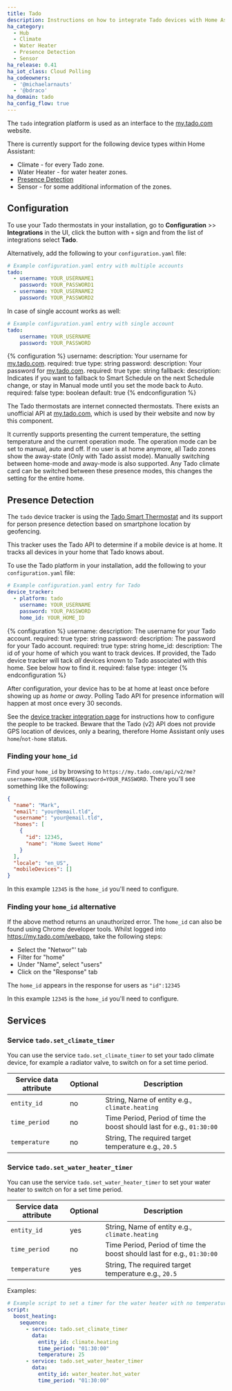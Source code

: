 ```yaml
---
title: Tado
description: Instructions on how to integrate Tado devices with Home Assistant.
ha_category:
  - Hub
  - Climate
  - Water Heater
  - Presence Detection
  - Sensor
ha_release: 0.41
ha_iot_class: Cloud Polling
ha_codeowners:
  - '@michaelarnauts'
  - '@bdraco'
ha_domain: tado
ha_config_flow: true
---
```


The `tado` integration platform is used as an interface to the [my.tado.com](https://my.tado.com/) website.

There is currently support for the following device types within Home Assistant:

- Climate - for every Tado zone.
- Water Heater - for water heater zones.
- [Presence Detection](#presence-detection)
- Sensor - for some additional information of the zones.

## Configuration

To use your Tado thermostats in your installation, go to **Configuration** >> **Integrations** in the UI, click the button with `+` sign and from the list of integrations select **Tado**.

Alternatively, add the following to your `configuration.yaml` file:

```yaml
# Example configuration.yaml entry with multiple accounts
tado:
  - username: YOUR_USERNAME1
    password: YOUR_PASSWORD1
  - username: YOUR_USERNAME2
    password: YOUR_PASSWORD2
```

In case of single account works as well:

```yaml
# Example configuration.yaml entry with single account
tado:
    username: YOUR_USERNAME
    password: YOUR_PASSWORD
```

{% configuration %}
username:
  description: Your username for [my.tado.com](https://my.tado.com/).
  required: true
  type: string
password:
  description: Your password for [my.tado.com](https://my.tado.com/).
  required: true
  type: string
fallback:
  description: Indicates if you want to fallback to Smart Schedule on the next Schedule change, or stay in Manual mode until you set the mode back to Auto.
  required: false
  type: boolean
  default: true
{% endconfiguration %}

The Tado thermostats are internet connected thermostats. There exists an unofficial API at [my.tado.com](https://my.tado.com/), which is used by their website and now by this component.

It currently supports presenting the current temperature, the setting temperature and the current operation mode. The operation mode can be set to manual, auto and off. If no user is at home anymore, all Tado zones show the away-state (Only with Tado assist mode). Manually switching between home-mode and away-mode is also supported. Any Tado climate card can be switched between these presence modes, this changes the setting for the entire home.

## Presence Detection

The `tado` device tracker is using the [Tado Smart Thermostat](https://www.tado.com/) and its support for person presence detection based on smartphone location by geofencing.

This tracker uses the Tado API to determine if a mobile device is at home. It tracks all devices in your home that Tado knows about.

To use the Tado platform in your installation, add the following to your `configuration.yaml` file:

```yaml
# Example configuration.yaml entry for Tado
device_tracker:
  - platform: tado
    username: YOUR_USERNAME
    password: YOUR_PASSWORD
    home_id: YOUR_HOME_ID
```

{% configuration %}
username:
  description: The username for your Tado account.
  required: true
  type: string
password:
  description: The password for your Tado account.
  required: true
  type: string
home_id:
  description: The id of your home of which you want to track devices. If provided, the Tado device tracker will tack *all* devices known to Tado associated with this home. See below how to find it.
  required: false
  type: integer
{% endconfiguration %}

After configuration, your device has to be at home at least once before showing up as *home* or *away*.
Polling Tado API for presence information will happen at most once every 30 seconds.

See the [device tracker integration page](/integrations/device_tracker/) for instructions how to configure the people to be tracked. Beware that the Tado (v2) API does not provide GPS location of devices, only a bearing, therefore Home Assistant only uses `home`/`not-home` status.

### Finding your `home_id`

Find your `home_id` by browsing to `https://my.tado.com/api/v2/me?username=YOUR_USERNAME&password=YOUR_PASSWORD`. There you'll see something like the following:

```json
{
  "name": "Mark",
  "email": "your@email.tld",
  "username": "your@email.tld",
  "homes": [
    {
      "id": 12345,
      "name": "Home Sweet Home"
    }
  ],
  "locale": "en_US",
  "mobileDevices": []
}
```

In this example `12345` is the `home_id` you'll need to configure.

### Finding your `home_id` alternative

If the above method returns an unauthorized error. The `home_id` can also be found using Chrome developer tools. Whilst logged into https://my.tado.com/webapp, take the following steps: 

- Select the "Networ"' tab
- Filter for "home"
- Under "Name", select "users"
- Click on the "Response" tab

The `home_id` appears in the response for users as `"id":12345`

In this example `12345` is the `home_id` you'll need to configure.

## Services

### Service `tado.set_climate_timer`

You can use the service `tado.set_climate_timer` to set your tado climate device, for example a radiator valve, to switch on for a set time period. 

| Service data attribute | Optional | Description                                                            |
| ---------------------- | -------- | ---------------------------------------------------------------------- |
| `entity_id`            | no       | String, Name of entity e.g., `climate.heating`                         |
| `time_period`          | no       | Time Period, Period of time the boost should last for e.g., `01:30:00` |
| `temperature`          | no       | String, The required target temperature e.g., `20.5`                   |

### Service `tado.set_water_heater_timer`

You can use the service `tado.set_water_heater_timer` to set your water heater to switch on for a set time period. 

| Service data attribute | Optional | Description                                                            |
| ---------------------- | -------- | ---------------------------------------------------------------------- |
| `entity_id`            | yes      | String, Name of entity e.g., `climate.heating`                         |
| `time_period`          | no       | Time Period, Period of time the boost should last for e.g., `01:30:00` |
| `temperature`          | yes      | String, The required target temperature e.g., `20.5`                   |

Examples:

```yaml
# Example script to set a timer for the water heater with no temperature specified
script:
  boost_heating:
    sequence:
      - service: tado.set_climate_timer
        data:
          entity_id: climate.heating
          time_period: "01:30:00"
          temperature: 25
      - service: tado.set_water_heater_timer
        data:
          entity_id: water_heater.hot_water
          time_period: "01:30:00"
```
